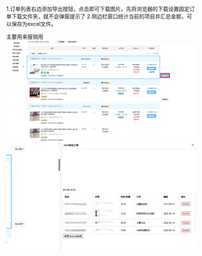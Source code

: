 1.订单列表右边添加导出按钮，点击即可下载图片。先将浏览器的下载设置固定订单下载文件夹，就不会弹窗提示了
2.侧边栏窗口统计当前的项目并汇总金额，可以保存为excel文件。

主要用来报销用
![image](README/1.png)
![image](README/2.png)
